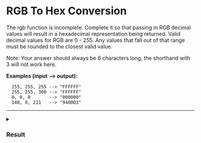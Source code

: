 # RGB To Hex Conversion

The rgb function is incomplete. Complete it so that passing in RGB decimal values will result in a hexadecimal representation being returned. Valid decimal values for RGB are 0 - 255. Any values that fall out of that range must be rounded to the closest valid value.

Note: Your answer should always be 6 characters long, the shorthand with 3 will not work here.

**Examples (input --> output):**

```
  255, 255, 255 --> "FFFFFF"
  255, 255, 300 --> "FFFFFF"
  0, 0, 0       --> "000000"
  148, 0, 211   --> "9400D3"
```

<hr>

<details>
  <summary>
    <h3>Result</h3>
  </summary>

```js
const componentToHex = (c) => {
  const hex = Math.min(255, Math.max(0, c)).toString(16);
  return hex.length == 1 ? `0${hex}` : hex;
};

function rgb(r, g, b) {
  return `${componentToHex(r).toUpperCase()}${componentToHex(g).toUpperCase()}${componentToHex(b).toUpperCase()}`;
}
```

</details>
